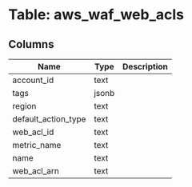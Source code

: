 
# Table: aws_waf_web_acls

## Columns
| Name        | Type           | Description  |
| ------------- | ------------- | -----  |
|account_id|text||
|tags|jsonb||
|region|text||
|default_action_type|text||
|web_acl_id|text||
|metric_name|text||
|name|text||
|web_acl_arn|text||
